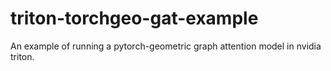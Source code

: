 # triton-torchgeo-gat-example
An example of running a pytorch-geometric graph attention model in nvidia triton.
